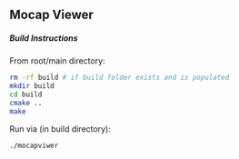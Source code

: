 ## Mocap Viewer


##### Build Instructions

From root/main directory:
```bash
rm -rf build # if build folder exists and is populated
mkdir build
cd build
cmake ..
make
```

Run via (in build directory):
```bash
./mocapviwer
```